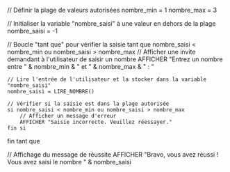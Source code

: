// Définir la plage de valeurs autorisées
nombre_min = 1
nombre_max = 3

// Initialiser la variable "nombre_saisi" à une valeur en dehors de la plage
nombre_saisi = -1

// Boucle "tant que" pour vérifier la saisie
tant que nombre_saisi < nombre_min ou nombre_saisi > nombre_max
    // Afficher une invite demandant à l'utilisateur de saisir un nombre
    AFFICHER "Entrez un nombre entre " & nombre_min & " et " & nombre_max & " : "

    // Lire l'entrée de l'utilisateur et la stocker dans la variable "nombre_saisi"
    nombre_saisi = LIRE_NOMBRE()

    // Vérifier si la saisie est dans la plage autorisée
    si nombre_saisi < nombre_min ou nombre_saisi > nombre_max
        // Afficher un message d'erreur
        AFFICHER "Saisie incorrecte. Veuillez réessayer."
    fin si
fin tant que

// Affichage du message de réussite
AFFICHER "Bravo, vous avez réussi ! Vous avez saisi le nombre " & nombre_saisi